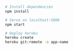 ```bash
# Install dependencies
npm install

# Serve on localhost:5000
npm start
```

```bash
# Deploy heroku
heroku create
heroku git:remote -a app-name

```